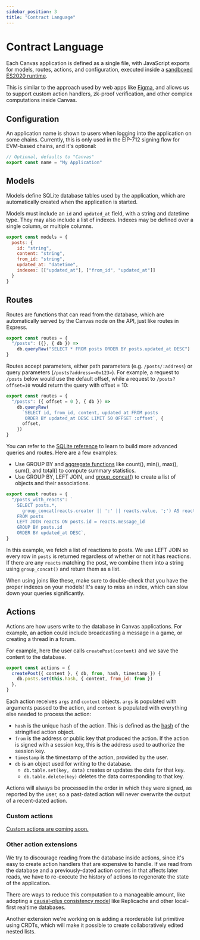 ```yaml
---
sidebar_position: 3
title: "Contract Language"
---
```


# Contract Language

Each Canvas application is defined as a single file, with JavaScript
exports for models, routes, actions, and configuration, executed
inside a [sandboxed ES2020 runtime](https://bellard.org/quickjs/).

This is similar to the approach used by web apps like
[Figma](https://www.figma.com/blog/how-we-built-the-figma-plugin-system/),
and allows us to support custom action handlers, zk-proof verification,
and other complex computations inside Canvas.


## Configuration

An application name is shown to users when logging into the
application on some chains. Currently, this is only used in the
EIP-712 signing flow for EVM-based chains, and it's optional:

```js
// Optional, defaults to "Canvas"
export const name = "My Application"
```


## Models

Models define SQLite database tables used by the application, which
are automatically created when the application is started.

Models must include an `id` and `updated_at` field, with a string and
datetime type. They may also include a list of indexes. Indexes may be
defined over a single column, or multiple columns.

```js
export const models = {
  posts: {
    id: "string",
    content: "string",
    from_id: "string",
    updated_at: "datetime",
    indexes: [["updated_at"], ["from_id", "updated_at"]]
  }
}
```

## Routes

Routes are functions that can read from the database, which are automatically
served by the Canvas node on the API, just like routes in Express.

```js
export const routes = {
  "/posts": ({}, { db }) =>
    db.queryRaw("SELECT * FROM posts ORDER BY posts.updated_at DESC")
}
```

Routes accept parameters, either path parameters (e.g.
`/posts/:address`) or query parameters (`/posts?address=<0x123>`). For
example, a request to `/posts` below would use the default offset,
while a request to `/posts?offset=10` would return the query with
offset = 10:

```js
export const routes = {
  "/posts": ({ offset = 0 }, { db }) =>
    db.queryRaw(
      `SELECT id, from_id, content, updated_at FROM posts
       ORDER BY updated_at DESC LIMIT 50 OFFSET :offset`, {
      offset,
    })
}
```

You can refer to the [SQLite
reference](https://www.sqlite.org/lang_expr.html) to learn to build more
advanced queries and routes. Here are a few examples:

* Use GROUP BY and [aggregate
  functions](https://www.sqlite.org/lang_aggfunc.html) like count(),
  min(), max(), sum(), and total() to compute summary statistics.
* Use GROUP BY, LEFT JOIN, and
  [group_concat()](https://www.sqlite.org/lang_aggfunc.html#group_concat)
  to create a list of objects and their associations.

```js
export const routes = {
  "/posts_with_reacts": `
    SELECT posts.*,
      group_concat(reacts.creator || ':' || reacts.value, ';') AS reacts
    FROM posts
    LEFT JOIN reacts ON posts.id = reacts.message_id
    GROUP BY posts.id
    ORDER BY updated_at DESC`,
}
```

In this example, we fetch a list of reactions to posts. We use LEFT
JOIN so every row in `posts` is returned regardless of whether or not
it has reactions. If there are any `reacts` matching the post, we
combine them into a string using `group_concat()` and return them as a
list.

When using joins like these, make sure to double-check that you have
the proper indexes on your models! It's easy to miss an index, which
can slow down your queries significantly.


## Actions

Actions are how users write to the database in Canvas
applications. For example, an action could include broadcasting a
message in a game, or creating a thread in a forum.

For example, here the user calls `createPost(content)` and we save
the content to the database.

```js
export const actions = {
  createPost({ content }, { db, from, hash, timestamp }) {
    db.posts.set(this.hash, { content, from_id: from })
  },
}
```

Each action receives `args` and `context` objects. `args` is populated
with arguments passed to the action, and `context` is populated with
everything else needed to process the action:

- `hash` is the unique hash of the action. This is defined as the
  [hash](https://github.com/canvasxyz/canvas/blob/main/packages/interfaces/src/actions.ts)
  of the stringified action object.
- `from` is the address or public key that produced the action. If the
  action is signed with a session key, this is the address used to
  authorize the session key.
- `timestamp` is the timestamp of the action, provided by the user.
- `db` is an object used for writing to the database.
  - `db.table.set(key, data)` creates or updates the data for that key.
  - `db.table.delete(key)` deletes the data corresponding to that key.

Actions will always be processed in the order in which they were
signed, as reported by the user, so a past-dated action will never
overwrite the output of a recent-dated action.

### Custom actions

[Custom actions are coming soon.](https://github.com/canvasxyz/canvas/issues/132)

### Other action extensions

We try to discourage reading from the database inside actions, since
it's easy to create action handlers that are expensive to handle. If
we read from the database and a previously-dated action comes in that
affects later reads, we have to re-execute the history of actions to
regenerate the state of the application.

There are ways to reduce this computation to a manageable amount, like
adopting a [causal-plus consistency
model](https://jepsen.io/consistency/models/causal) like
Replicache and other local-first realtime databases.

Another extension we're working on is adding a reorderable list
primitive using CRDTs, which will make it possible to create
collaboratively edited nested lists.
